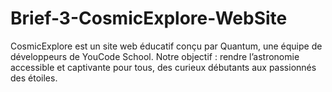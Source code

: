 # Brief-3-CosmicExplore-WebSite
CosmicExplore est un site web éducatif conçu par Quantum, une équipe de développeurs de YouCode School. Notre objectif : rendre l’astronomie accessible et captivante pour tous, des curieux débutants aux passionnés des étoiles.
